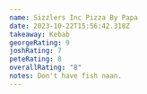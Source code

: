 ```yaml
---
name: Sizzlers Inc Pizza By Papa
date: 2023-10-22T15:56:42.318Z
takeaway: Kebab
georgeRating: 9
joshRating: 7
peteRating: 8
overallRating: "8"
notes: D﻿on't have fish naan.
---
```

